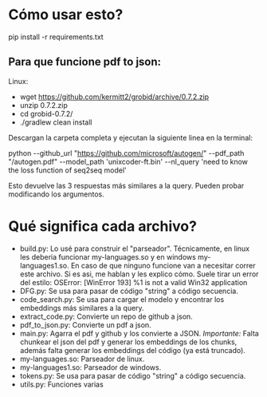 # Cómo usar esto?

pip install -r requirements.txt


## Para que funcione pdf to json: 
   Linux:
   - wget https://github.com/kermitt2/grobid/archive/0.7.2.zip
   - unzip 0.7.2.zip
   - cd grobid-0.7.2/
   - ./gradlew clean install



Descargan la carpeta completa y ejecutan la siguiente linea en la terminal:

python --github_url "https://github.com/microsoft/autogen/" --pdf_path "/autogen.pdf" --model_path 'unixcoder-ft.bin' --nl_query 'need to know the loss function of seq2seq model'

Esto devuelve las 3 respuestas más similares a la query. Pueden probar modificando los argumentos.

# Qué significa cada archivo?
   - build.py: Lo usé para construir el "parseador". Técnicamente, en linux les deberia funcionar my-languages.so y en windows my-languages1.so. En caso de que ninguno funcione van a necesitar correr este archivo. Si es asi, me hablan y les explico cómo.
     Suele tirar un error del estilo: OSError: [WinError 193] %1 is not a valid Win32 application
   - DFG.py: Se usa para pasar de código "string" a código secuencia.
   - code_search.py: Se usa para cargar el modelo y encontrar los embeddings más similares a la query.
   - extract_code.py: Convierte un repo de github a json.
   - pdf_to_json.py: Convierte un pdf a json.
   - main.py: Agarra el pdf y github y los convierte a JSON. *Importante:* Falta chunkear el json del pdf y generar los embeddings de los chunks, además falta generar los embeddings del código (ya está truncado).
   - my-languages.so: Parseador de linux.
   - my-languages1.so: Parseador de windows.
   - tokens.py: Se usa para pasar de código "string" a código secuencia.
   - utils.py: Funciones varias



  

